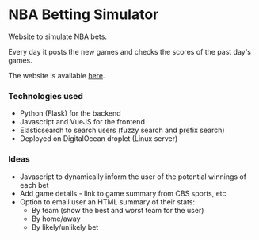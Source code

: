 # NBA Betting Simulator

Website to simulate NBA bets.

Every day it posts the new games and checks the scores of the past day's games.

The website is available <a href="http://nbabettingsimulator.com">here</a>.

### Technologies used

* Python (Flask) for the backend
* Javascript and VueJS for the frontend
* Elasticsearch to search users (fuzzy search and prefix search)
* Deployed on DigitalOcean droplet (Linux server)

### Ideas

* Javascript to dynamically inform the user of the potential winnings of each bet
* Add game details - link to game summary from CBS sports, etc
* Option to email user an HTML summary of their stats:
  * By team (show the best and worst team for the user)
  * By home/away
  * By likely/unlikely bet
  
